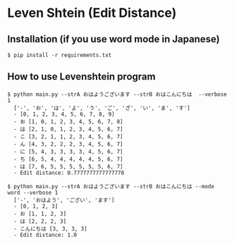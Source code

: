 # Leven Shtein (Edit Distance)

## Installation (if you use word mode in Japanese)
```
$ pip install -r requirements.txt
```

## How to use Levenshtein program
```
$ python main.py --strA おはようございます --strB おはこんにちは  --verbose 1
  ['-', 'お', 'は', 'よ', 'う', 'ご', 'ざ', 'い', 'ま', 'す']
  - [0, 1, 2, 3, 4, 5, 6, 7, 8, 9]
  - お [1, 0, 1, 2, 3, 4, 5, 6, 7, 8]
  - は [2, 1, 0, 1, 2, 3, 4, 5, 6, 7]
  - こ [3, 2, 1, 1, 2, 3, 4, 5, 6, 7]
  - ん [4, 3, 2, 2, 2, 3, 4, 5, 6, 7]
  - に [5, 4, 3, 3, 3, 3, 4, 5, 6, 7]
  - ち [6, 5, 4, 4, 4, 4, 4, 5, 6, 7]
  - は [7, 6, 5, 5, 5, 5, 5, 5, 6, 7]
  - Edit distance: 0.7777777777777778

$ python main.py --strA おはようございます --strB おはこんにちは --mode word --verbose 1
  ['-', 'おはよう', 'ござい', 'ます']
  - [0, 1, 2, 3]
  - お [1, 1, 2, 3]
  - は [2, 2, 2, 3]
  - こんにちは [3, 3, 3, 3]
  - Edit distance: 1.0
```

